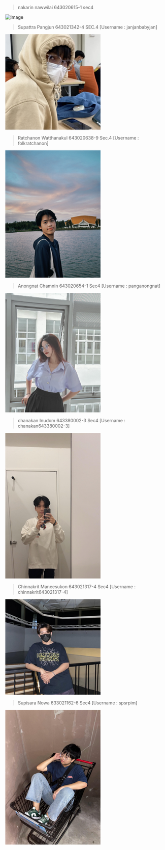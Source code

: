>nakarin nawwilai 643020615-1 sec4
<img src="https://scontent.fkkc4-1.fna.fbcdn.net/v/t1.15752-9/410223520_1610596182680206_8166972127277865011_n.jpg?_nc_cat=108&ccb=1-7&_nc_sid=8cd0a2&_nc_eui2=AeH4PFztgVEulgUQhGRPwq-7c7kkCocDmtxzuSQKhwOa3GrrsZ3mK7sLRIAhqks47CY5R-h4XJBiQZefZmXgNof9&_nc_ohc=BunONfOqNk4AX_m4Xja&_nc_oc=AQkJJ-T21tjSozpdK4aPYgfM-YPFsSe3gaIH0UsgHWrccMKUDNxrM9OOd24B26aP3lZFzNe7y_pHK-ERi0aR_t0g&_nc_ht=scontent.fkkc4-1.fna&oh=03_AdRmf777ZjKBtY7I81Gu1zXWp7vQ2xW_rEUPGeHqdwezWA&oe=65A87AD5" alt="Image" width="250" height="400">


>Supattra Pangjun 643021342-4 SEC.4 [Username : janjanbabyjan]
<img src="./media/jan.jpg" alt="Image" width="300" height="auto">


>Ratchanon Watthanakul 643020638-9 Sec.4 [Username : folkratchanon]
<img src="./media/ratchanon.JPG" alt="Image" width="300" height="400">

>Anongnat Chamnin 643020654-1 Sec4 [Username : panganongnat]
<img src="./media/pang.jpg" alt="Image" width="300" height="auto">

>chanakan Inudom 643380002-3 Sec4 [Username : chanakan643380002-3]
<img src="./media/hern.jpg" alt="Image" width="300" height="auto">

>Chinnakrit Maneesukon 643021317-4 Sec4 [Username : chinnakrit643021317-4]
<img src="./media/yeen.jpg" alt="Image" width="300" height="auto">

>Supisara Nowa 633021162-6 Sec4 [Username : spsrpim]
<img src="./media/pim.jpg" alt="Image" width="300" height="auto">
